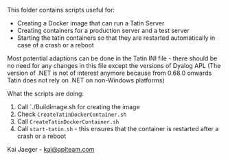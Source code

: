 This folder contains scripts useful for:
 
* Creating a Docker image that can run a Tatin Server
* Creating containers for a production server and a test server
* Starting the tatin containers so that they are restarted automatically in case of a crash or a reboot

Most potential adaptions can be done in the Tatin INI file - there should be no
need for any changes in this file except the versions of Dyalog APL 
(The version of .NET is not of interest anymore because from 0.68.0 onwards Tatin does not rely
on .NET on non-Windows platforms)

What the scripts are doing:

1. Call  `./BuildImage.sh for creating the image
2. Check `CreateTatinDockerContainer.sh`
3. Call  `CreateTatinDockerContainer.sh`
4. Call  `start-tatin.sh` - this ensures that the container is restarted after a crash or a reboot

 Kai Jaeger - kai@aplteam.com
